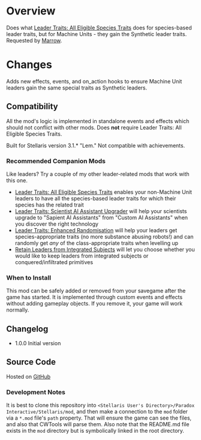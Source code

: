 # Overview

Does what [Leader Traits: All Eligible Species Traits](https://steamcommunity.com/sharedfiles/filedetails/?id=2499031295) does for species-based leader traits, but for Machine Units - they gain the Synthetic leader traits.  Requested by [Marrow](https://steamcommunity.com/profiles/76561198257383427).

# Changes

Adds new effects, events, and on_action hooks to ensure Machine Unit leaders gain the same special traits as Synthetic leaders.

## Compatibility

All the mod's logic is implemented in standalone events and effects which should not conflict with other mods.  Does **not** require Leader Traits: All Eligible Species Traits.

Built for Stellaris version 3.1.\* "Lem."  Not compatible with achievements.

### Recommended Companion Mods

Like leaders?  Try a couple of my other leader-related mods that work with this one.

* [Leader Traits: All Eligible Species Traits](https://steamcommunity.com/sharedfiles/filedetails/?id=2499031295) enables your non-Machine Unit leaders to have all the species-based leader traits for which their species has the related trait
* [Leader Traits: Scientist AI Assistant Upgrader](https://steamcommunity.com/sharedfiles/filedetails/?id=2498166286) will help your scientists upgrade to "Sapient AI Assistants" from "Custom AI Assistants" when you discover the right technology
* [Leader Traits: Enhanced Randomisation](https://steamcommunity.com/sharedfiles/filedetails/?id=2553806265) will help your leaders get species-appropriate traits (no more substance abusing robots!) and can randomly get _any_ of the class-appropriate traits when levelling up
* [Retain Leaders from Integrated Subjects](https://steamcommunity.com/sharedfiles/filedetails/?id=2553818684) will let you choose whether you would like to keep leaders from integrated subjects or conquered/infiltrated primitives

### When to Install

This mod can be safely added or removed from your savegame after the game has started.  It is implemented through custom events and effects without adding gameplay objects.  If you remove it, your game will work normally.

## Changelog

* 1.0.0 Initial version

## Source Code

Hosted on [GitHub](https://github.com/corsairmarks/enable_synthetic_leader_traits_for_machine_leaders)

### Development Notes

It is best to clone this repository into `<Stellaris User's Directory>/Paradox Interactive/Stellaris/mod`, and then make a connection to the `mod` folder via a `*.mod` file's `path` property.  That will ensure the game can see the files, and also that CWTools will parse them.  Also note that the README.md file exists in the `mod` directory but is symbolically linked in the root directory.